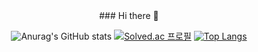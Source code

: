 <div align=center>
### Hi there 👋

![Anurag's GitHub stats](https://github-readme-stats.vercel.app/api?username=lx460&show_icons=true&theme=radical)
[![Solved.ac 프로필](http://mazassumnida.wtf/api/v2/generate_badge?boj=lx460)](https://solved.ac/lx460)
[![Top Langs](https://github-readme-stats.vercel.app/api/top-langs/?username=lx460&layout=compact)](https://github.com/lx460/github-readme-stats)

</div>
<!--
**lx460/lx460** is a ✨ _special_ ✨ repository because its `README.md` (this file) appears on your GitHub profile.

Here are some ideas to get you started:

- 🔭 I’m currently working on ...
- 🌱 I’m currently learning ...
- 👯 I’m looking to collaborate on ...
- 🤔 I’m looking for help with ...
- 💬 Ask me about ...
- 📫 How to reach me: ...
- 😄 Pronouns: ...
- ⚡ Fun fact: ...
-->
